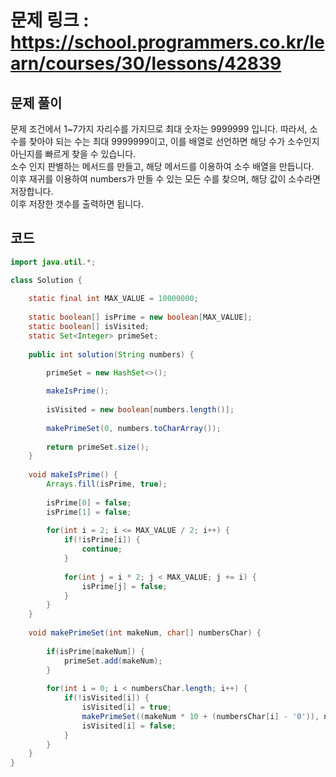 # 문제 링크 : https://school.programmers.co.kr/learn/courses/30/lessons/42839

## 문제 풀이 
문제 조건에서 1~7가지 자리수를 가지므로 최대 숫자는 9999999 입니다. 따라서, 소수를 찾아야 되는 수는 최대 9999999이고, 이를 배열로 선언하면 해당 수가 소수인지 아닌지를 빠르게 찾을 수 있습니다.<br/>
소수 인지 판별하는 메서드를 만들고, 해당 메서드를 이용하여 소수 배열을 만듭니다.<br/>
이후 재귀를 이용하여 numbers가 만들 수 있는 모든 수를 찾으며, 해당 값이 소수라면 저장합니다.<br/>
이후 저장한 갯수를 출력하면 됩니다.

## 코드
```java
import java.util.*;

class Solution {
    
    static final int MAX_VALUE = 10000000;
    
    static boolean[] isPrime = new boolean[MAX_VALUE];
    static boolean[] isVisited;
    static Set<Integer> primeSet;
    
    public int solution(String numbers) {

        primeSet = new HashSet<>();
        
        makeIsPrime();
        
        isVisited = new boolean[numbers.length()];
        
        makePrimeSet(0, numbers.toCharArray());
        
        return primeSet.size();
    }
    
    void makeIsPrime() {
        Arrays.fill(isPrime, true);
        
        isPrime[0] = false;
        isPrime[1] = false;
        
        for(int i = 2; i <= MAX_VALUE / 2; i++) {
            if(!isPrime[i]) {
                continue;
            }
            
            for(int j = i * 2; j < MAX_VALUE; j += i) {
                isPrime[j] = false;
            }
        }
    }
    
    void makePrimeSet(int makeNum, char[] numbersChar) {
        
        if(isPrime[makeNum]) {
            primeSet.add(makeNum);
        }
        
        for(int i = 0; i < numbersChar.length; i++) {
            if(!isVisited[i]) {
                isVisited[i] = true;
                makePrimeSet((makeNum * 10 + (numbersChar[i] - '0')), numbersChar);
                isVisited[i] = false;
            }
        }
    }
}
```
